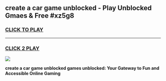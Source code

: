 
## create a car game unblocked - Play Unblocked Gmaes & Free #xz5g8
<h3>
<a href="https://premium.freeplayer.one?title=create_a_car_game_unblocked&ref=01M">CLICK TO PLAY</a></h3>
<hr>

<h3>
<a href="https://premium.freeplayer.one?title=create_a_car_game_unblocked&ref=01M">CLICK 2 PLAY</a>
  
</h3>

<a href="https://premium.freeplayer.one?title=create_a_car_game_unblocked&ref=01M"><img src="https://clearcache.store/games.png"></a>


**create a car game unblocked games unblocked: Your Gateway to Fun and Accessible Online Gaming**
